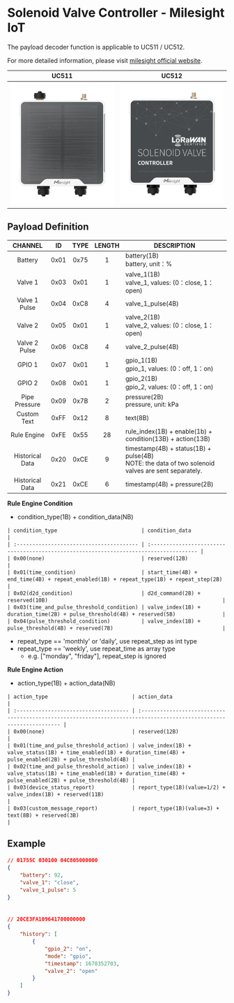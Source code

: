 # Solenoid Valve Controller - Milesight IoT

The payload decoder function is applicable to UC511 / UC512.

For more detailed information, please visit [milesight official website](https://www.milesight-iot.com).

|         UC511          |         UC512          |
| :--------------------: | :--------------------: |
| ![UC511](UC511_v3.png) | ![UC512](UC512_v3.png) |

## Payload Definition

|     CHANNEL     |  ID  | TYPE | LENGTH | DESCRIPTION                                                                                           |
| :-------------: | :--: | :--: | :----: | ----------------------------------------------------------------------------------------------------- |
|     Battery     | 0x01 | 0x75 |   1    | battery(1B)<br/>battery, unit：%                                                                      |
|     Valve 1     | 0x03 | 0x01 |   1    | valve_1(1B)<br/>valve_1, values: (0：close, 1：open)                                                  |
|  Valve 1 Pulse  | 0x04 | 0xC8 |   4    | valve_1_pulse(4B)                                                                                     |
|     Valve 2     | 0x05 | 0x01 |   1    | valve_2(1B)<br/>valve_2, values: (0：close, 1：open)                                                  |
|  Valve 2 Pulse  | 0x06 | 0xC8 |   4    | valve_2_pulse(4B)                                                                                     |
|     GPIO 1      | 0x07 | 0x01 |   1    | gpio_1(1B)<br/>gpio_1, values: (0：off, 1：on)                                                        |
|     GPIO 2      | 0x08 | 0x01 |   1    | gpio_2(1B)<br/>gpio_2, values: (0：off, 1：on)                                                        |
|  Pipe Pressure  | 0x09 | 0x7B |   2    | pressure(2B)<br/>pressure, unit: kPa                                                                  |
|   Custom Text   | 0xFF | 0x12 |   8    | text(8B)                                                                                              |
|   Rule Engine   | 0xFE | 0x55 |   28   | rule_index(1B) + enable(1b) + condition(13B) + action(13B)                                            |
| Historical Data | 0x20 | 0xCE |   9    | timestamp(4B) + status(1B) + pulse(4B)<br/>NOTE: the data of two solenoid valves are sent separately. |
| Historical Data | 0x21 | 0xCE |   6    | timestamp(4B) + pressure(2B)                                                                          |

**Rule Engine Condition**
- condition_type(1B) + condition_data(NB)
```
| condition_type                           | condition_data                                                                         |
| :--------------------------------------- | :------------------------------------------------------------------------------------- |
| 0x00(none)                               | reserved(12B)                                                                          |
| 0x01(time_condition)                     | start_time(4B) + end_time(4B) + repeat_enabled(1B) + repeat_type(1B) + repeat_step(2B) |
| 0x02(d2d_condition)                      | d2d_command(2B) + reserved(10B)                                                        |
| 0x03(time_and_pulse_threshold_condition) | valve_index(1B) + duration_time(2B) + pulse_threshold(4B) + reserved(5B)               |
| 0x04(pulse_threshold_condition)          | valve_index(1B) + pulse_threshold(4B) + reserved(7B)                                   |
```

- repeat_type == 'monthly' or 'daily', use repeat_step as int type
- repeat_type == 'weekly', use repeat_time as array type
    - e.g. ["monday", "friday"], repeat_step is ignored

**Rule Engine Action**
- action_type(1B) + action_data(NB)
```
| action_type                           | action_data                                                                                                         |
| :------------------------------------ | :------------------------------------------------------------------------------------------------------------------ |
| 0x00(none)                            | reserved(12B)                                                                                                       |
| 0x01(time_and_pulse_threshold_action) | valve_index(1B) + valve_status(1B) + time_enabled(1B) + duration_time(4B) + pulse_enabled(2B) + pulse_threshold(4B) |
| 0x02(time_and_pulse_threshold_action) | valve_index(1B) + valve_status(1B) + time_enabled(1B) + duration_time(4B) + pulse_enabled(2B) + pulse_threshold(4B) |
| 0x03(device_status_report)            | report_type(1B)(value=1/2) + valve_index(1B) + reserved(11B)                                                        |
| 0x03(custom_message_report)           | report_type(1B)(value=3) + text(8B) + reserved(3B)                                                                  |
```

## Example

```json
// 01755C 030100 04C805000000
{
    "battery": 92,
    "valve_1": "close",
    "valve_1_pulse": 5
}


// 20CE3FA109641700000000
{
    "history": [
        {
            "gpio_2": "on",
            "mode": "gpio",
            "timestamp": 1678352703,
            "valve_2": "open"
        }
    ]
}
```
